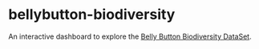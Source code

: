 # bellybutton-biodiversity
An interactive dashboard to explore the [Belly Button Biodiversity DataSet](http://robdunnlab.com/projects/belly-button-biodiversity/).
